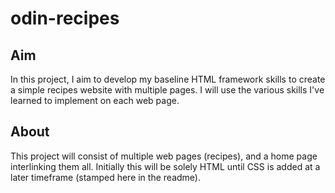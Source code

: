 # odin-recipes
## Aim
In this project, I aim to develop my baseline HTML framework skills to create a simple recipes website with multiple pages. I will use the various skills I've learned to implement on each web page.
## About
This project will consist of multiple web pages (recipes), and a home page interlinking them all. Initially this will be solely HTML until CSS is added at a later timeframe (stamped here in the readme).